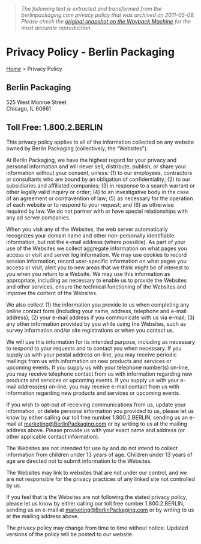 > *The following text is extracted and transformed from the berlinpackaging.com privacy policy that was archived on 2011-05-08. Please check the [original snapshot on the Wayback Machine](https://web.archive.org/web/20110508093957id_/http%3A//www.berlinpackaging.com/en/privacypolicy) for the most accurate reproduction.*

# Privacy Policy - Berlin Packaging

[Home](https://web.archive.org/) > Privacy Policy 

##  Berlin Packaging  
525 West Monroe Street  
Chicago, IL 60661

##  Toll Free: 1.800.2.BERLIN

  
This privacy policy applies to all of the information collected on any website owned by Berlin Packaging (collectively, the “Websites").

At Berlin Packaging, we have the highest regard for your privacy and personal information and will never sell, distribute, publish, or share your information without your consent, unless: (1) to our employees, contractors or consultants who are bound by an obligation of confidentiality; (2) to our subsidiaries and affiliated companies; (3) in response to a search warrant or other legally valid inquiry or order; (4) to an investigative body in the case of an agreement or contravention of law; (5) as necessary for the operation of each website or to respond to your request; and (6) as otherwise required by law. We do not partner with or have special relationships with any ad server companies.

When you visit any of the Websites, the web server automatically recognizes your domain name and other non-personally identifiable information, but not the e-mail address (where possible). As part of your use of the Websites we collect aggregate information on what pages you access or visit and server log information. We may use cookies to record session information, record user-specific information on what pages you access or visit, alert you to new areas that we think might be of interest to you when you return to a Website. We may use this information as appropriate, including as necessary to enable us to provide the Websites and other services, ensure the technical functioning of the Websites and improve the content of the Websites.

We also collect (1) the information you provide to us when completing any online contact form (including your name, address, telephone and e-mail address); (2) your e-mail address if you communicate with us via e-mail; (3) any other information provided by you while using the Websites, such as survey information and/or site registrations or when you contact us.

We will use this information for its intended purpose, including as necessary to respond to your requests and to contact you when necessary. If you supply us with your postal address on-line, you may receive periodic mailings from us with information on new products and services or upcoming events. If you supply us with your telephone number(s) on-line, you may receive telephone contact from us with information regarding new products and services or upcoming events. If you supply us with your e-mail address(es) on-line, you may receive e-mail contact from us with information regarding new products and services or upcoming events.

If you wish to opt-out of receiving communications from us, update your information, or delete personal information you provided to us, please let us know by either calling our toll free number 1.800.2.BERLIN, sending us an e-mail at marketing@BerlinPackaging.com or by writing to us at the mailing address above. Please provide us with your exact name and address (or other applicable contact information).

The Websites are not intended for use by and do not intend to collect information from children under 13 years of age. Children under 13 years of age are directed not to submit information to the Websites.

The Websites may link to websites that are not under our control, and we are not responsible for the privacy practices of any linked site not controlled by us.

If you feel that is the Websites are not following the stated privacy policy, please let us know by either calling our toll free number 1.800.2.BERLIN, sending us an e-mail at marketing@BerlinPackaging.com or by writing to us at the mailing address above.

The privacy policy may change from time to time without notice. Updated versions of the policy will be posted to our website.  
 

